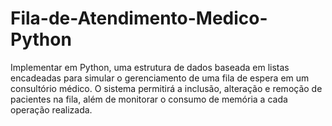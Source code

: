 # Fila-de-Atendimento-Medico-Python
Implementar em Python, uma estrutura de dados baseada em listas encadeadas para simular o gerenciamento de uma fila de espera em um consultório médico. O sistema permitirá a inclusão, alteração e remoção de pacientes na fila, além de monitorar o consumo de memória a cada operação realizada.
